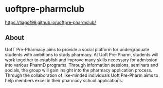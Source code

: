 # uoftpre-pharmclub
 https://tiagof99.github.io/uoftpre-pharmclub/
## About

UofT Pre-Pharmacy aims to provide a social platform for undergraduate students with ambitions to study pharmacy. At Uoft Pre-Pharm, students will work together to establish and improve many skills necessary for admission into various PharmD programs. Through information sessions, seminars and socials, the group will gain insight into the pharmacy application process. Through the collaboration of like-minded individuals Uoft Pre-Pharm aims to help members excel in their pharmacy school applications.
